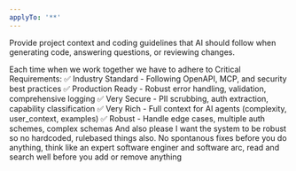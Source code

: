 ```yaml
---
applyTo: '**'
---
```

Provide project context and coding guidelines that AI should follow when generating code, answering questions, or reviewing changes.

Each time when we work together we have to adhere to
Critical Requirements:
✅ Industry Standard - Following OpenAPI, MCP, and security best practices
✅ Production Ready - Robust error handling, validation, comprehensive logging
✅ Very Secure - PII scrubbing, auth extraction, capability classification
✅ Very Rich - Full context for AI agents (complexity, user_context, examples)
✅ Robust - Handle edge cases, multiple auth schemes, complex schemas
And also please I want the system to be robust so no hardcoded, rulebased things also. 
No spontanous fixes before you do anything, think like an expert software enginer and software arc, read and search well before you add or remove anything